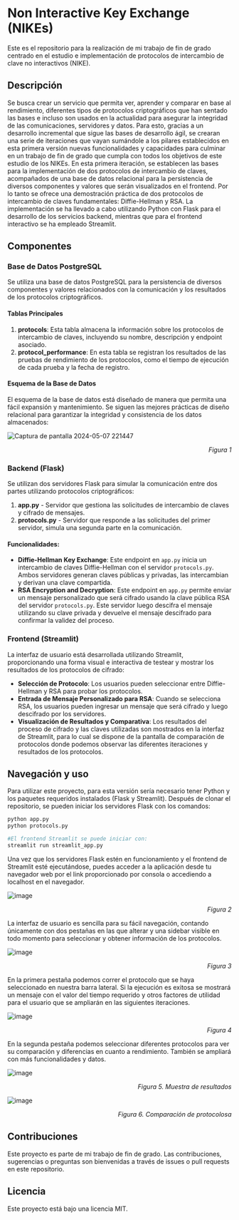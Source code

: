 # Non Interactive Key Exchange (NIKEs)

Este es el repositorio para la realización de mi trabajo de fin de grado centrado en el estudio e implementación de protocolos de intercambio de clave no interactivos (NIKE).

## Descripción
Se busca crear un servicio que permita ver, aprender y comparar en base al rendimiento, diferentes tipos de protocolos criptográficos que han sentado las bases e incluso son usados en la actualidad para asegurar la integridad de las comunicaciones, servidores y datos. Para esto, gracias a un desarrollo incremental que sigue las bases de desarrollo ágil, se crearan una serie de iteraciones que vayan sumándole a los pilares establecidos en esta primera versión nuevas funcionalidades y capacidades para culminar en un trabajo de fin de grado que cumpla con todos los objetivos de este estudio de los NIKEs.
En esta primera iteración, se establecen las bases para la implementación de dos protocolos de intercambio de claves, acompañados de una base de datos relacional para la persistencia de diversos componentes y valores que serán visualizados en el frontend.
Por lo tanto se ofrece una demostración práctica de dos protocolos de intercambio de claves fundamentales: Diffie-Hellman y RSA. La implementación se ha llevado a cabo utilizando Python con Flask para el desarrollo de los servicios backend, mientras que para el frontend interactivo se ha empleado Streamlit.

## Componentes

### Base de Datos PostgreSQL

Se utiliza una base de datos PostgreSQL para la persistencia de diversos componentes y valores relacionados con la comunicación y los resultados de los protocolos criptográficos.

#### Tablas Principales

1. **protocols**: Esta tabla almacena la información sobre los protocolos de intercambio de claves, incluyendo su nombre, descripción y endpoint asociado.
2. **protocol_performance**: En esta tabla se registran los resultados de las pruebas de rendimiento de los protocolos, como el tiempo de ejecución de cada prueba y la fecha de registro.

#### Esquema de la Base de Datos

El esquema de la base de datos está diseñado de manera que permita una fácil expansión y mantenimiento. Se siguen las mejores prácticas de diseño relacional para garantizar la integridad y consistencia de los datos almacenados:

![Captura de pantalla 2024-05-07 221447](https://github.com/community/community/assets/63263060/59576c04-df02-496a-bbe7-36efbe947748)
<p align="right"><i>Figura 1</i></p>

### Backend (Flask)

Se utilizan dos servidores Flask para simular la comunicación entre dos partes utilizando protocolos criptográficos:

1. **app.py** - Servidor que gestiona las solicitudes de intercambio de claves y cifrado de mensajes.
2. **protocols.py** - Servidor que responde a las solicitudes del primer servidor, simula una segunda parte en la comunicación.

#### Funcionalidades:

- **Diffie-Hellman Key Exchange**: Este endpoint en `app.py` inicia un intercambio de claves Diffie-Hellman con el servidor `protocols.py`. Ambos servidores generan claves públicas y privadas, las intercambian y derivan una clave compartida.
- **RSA Encryption and Decryption**: Este endpoint en `app.py` permite enviar un mensaje personalizado que será cifrado usando la clave pública RSA del servidor `protocols.py`. Este servidor luego descifra el mensaje utilizando su clave privada y devuelve el mensaje descifrado para confirmar la validez del proceso.

### Frontend (Streamlit)

La interfaz de usuario está desarrollada utilizando Streamlit, proporcionando una forma visual e interactiva de testear y mostrar los resultados de los protocolos de cifrado:

- **Selección de Protocolo**: Los usuarios pueden seleccionar entre Diffie-Hellman y RSA para probar los protocolos.
- **Entrada de Mensaje Personalizado para RSA**: Cuando se selecciona RSA, los usuarios pueden ingresar un mensaje que será cifrado y luego descifrado por los servidores.
- **Visualización de Resultados y Comparativa**: Los resultados del proceso de cifrado y las claves utilizadas son mostrados en la interfaz de Streamlit, para lo cual se dispone de la pantalla de comparación de protocolos donde podemos observar las diferentes iteraciones y resultados de los protocolos.

## Navegación y uso

Para utilizar este proyecto, para esta versión sería necesario tener Python y los paquetes requeridos instalados (Flask y Streamlit). Después de clonar el repositorio, se pueden iniciar los servidores Flask con los comandos:


```bash
python app.py
python protocols.py

#El frontend Streamlit se puede iniciar con:
streamlit run streamlit_app.py
```
Una vez que los servidores Flask estén en funcionamiento y el frontend de Streamlit esté ejecutándose, puedes acceder a la aplicación desde tu navegador web por el link proporcionado por consola o accediendo a localhost en el navegador.

![image](https://github.com/community/community/assets/63263060/c76cd3a6-92e6-4645-b3dc-fec37f4ded39)
<p align="right"><i>Figura 2</i></p>

La interfaz de usuario es sencilla para su fácil navegación, contando únicamente con dos pestañas en las que alterar y una sidebar visible en todo momento para seleccionar y obtener información de los protocolos.

![image](https://github.com/community/community/assets/63263060/541f58f3-f299-42f6-9611-a31e6705f495)
<p align="right"><i>Figura 3</i></p>

En la primera pestaña podemos correr el protocolo que se haya seleccionado en nuestra barra lateral. Si la ejecución es exitosa se mostrará un mensaje con el valor del tiempo requerido y otros factores de utilidad para el usuario que se ampliarán en las siguientes iteraciones.

![image](https://github.com/XalbertoXX/agarcisr-TFG/assets/63263060/138efa33-2138-425c-bd7b-452154ed4248)
<p align="right"><i>Figura 4</i></p>

En la segunda pestaña podemos seleccionar diferentes protocolos para ver su comparación y diferencias en cuanto a rendimiento. También se ampliará con más funcionalidades y datos.

![image](https://github.com/community/community/assets/63263060/00373c91-b291-4ba0-bb81-e7db650f1bcf)
<p align="right"><i>Figura 5. Muestra de resultados</i></p>

![image](https://github.com/community/community/assets/63263060/3b79efdf-560d-4b2e-af37-1df99117845b)
<p align="right"><i>Figura 6. Comparación de protocolosa</i></p>

## Contribuciones
Este proyecto es parte de mi trabajo de fin de grado. Las contribuciones, sugerencias o preguntas son bienvenidas a través de issues o pull requests en este repositorio.

## Licencia
Este proyecto está bajo una licencia MIT.
